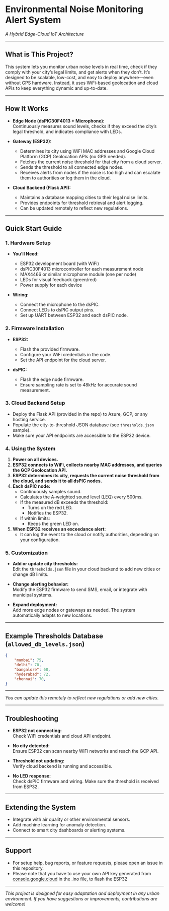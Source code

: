 # Environmental Noise Monitoring Alert System  
*A Hybrid Edge-Cloud IoT Architecture*

---

## What is This Project?

This system lets you monitor urban noise levels in real time, check if they comply with your city’s legal limits, and get alerts when they don’t. It’s designed to be scalable, low-cost, and easy to deploy anywhere—even without GPS hardware. Instead, it uses WiFi-based geolocation and cloud APIs to keep everything dynamic and up-to-date.

---

## How It Works

- **Edge Node (dsPIC30F4013 + Microphone):**  
  Continuously measures sound levels, checks if they exceed the city’s legal threshold, and indicates compliance with LEDs.

- **Gateway (ESP32):**  
  - Determines its city using WiFi MAC addresses and Google Cloud Platform (GCP) Geolocation APIs (no GPS needed).
  - Fetches the current noise threshold for that city from a cloud server.
  - Sends the threshold to all connected edge nodes.
  - Receives alerts from nodes if the noise is too high and can escalate them to authorities or log them in the cloud.

- **Cloud Backend (Flask API):**  
  - Maintains a database mapping cities to their legal noise limits.
  - Provides endpoints for threshold retrieval and alert logging.
  - Can be updated remotely to reflect new regulations.

---

## Quick Start Guide

### 1. Hardware Setup

- **You’ll Need:**
  - ESP32 development board (with WiFi)
  - dsPIC30F4013 microcontroller for each measurement node
  - MAX4466 or similar microphone module (one per node)
  - LEDs for visual feedback (green/red)
  - Power supply for each device

- **Wiring:**
  - Connect the microphone to the dsPIC.
  - Connect LEDs to dsPIC output pins.
  - Set up UART between ESP32 and each dsPIC node.

### 2. Firmware Installation

- **ESP32:**
  - Flash the provided firmware.
  - Configure your WiFi credentials in the code.
  - Set the API endpoint for the cloud server.

- **dsPIC:**
  - Flash the edge node firmware.
  - Ensure sampling rate is set to 48kHz for accurate sound measurement.

### 3. Cloud Backend Setup

- Deploy the Flask API (provided in the repo) to Azure, GCP, or any hosting service.
- Populate the city-to-threshold JSON database (see `thresholds.json` sample).
- Make sure your API endpoints are accessible to the ESP32 device.

### 4. Using the System

1. **Power on all devices.**
2. **ESP32 connects to WiFi, collects nearby MAC addresses, and queries the GCP Geolocation API.**
3. **ESP32 determines its city, requests the current noise threshold from the cloud, and sends it to all dsPIC nodes.**
4. **Each dsPIC node:**
   - Continuously samples sound.
   - Calculates the A-weighted sound level (LEQ) every 500ms.
   - If the measured dB exceeds the threshold:
     - Turns on the red LED.
     - Notifies the ESP32.
   - If within limits:
     - Keeps the green LED on.
5. **When ESP32 receives an exceedance alert:**
   - It can log the event to the cloud or notify authorities, depending on your configuration.

### 5. Customization

- **Add or update city thresholds:**  
  Edit the `thresholds.json` file in your cloud backend to add new cities or change dB limits.

- **Change alerting behavior:**  
  Modify the ESP32 firmware to send SMS, email, or integrate with municipal systems.

- **Expand deployment:**  
  Add more edge nodes or gateways as needed. The system automatically adapts to new locations.

---

## Example Thresholds Database (`allowed_db_levels.json`)

```json
{
    "mumbai": 75,
    "delhi": 70,
    "bangalore": 68,
    "hyderabad": 72,
    "chennai": 70,
}
```
-------------------------------------------------------------------

*You can update this remotely to reflect new regulations or add new cities.*

---

## Troubleshooting

- **ESP32 not connecting:**  
  Check WiFi credentials and cloud API endpoint.

- **No city detected:**  
  Ensure ESP32 can scan nearby WiFi networks and reach the GCP API.

- **Threshold not updating:**  
  Verify cloud backend is running and accessible.

- **No LED response:**  
  Check dsPIC firmware and wiring. Make sure the threshold is received from ESP32.

---

## Extending the System

- Integrate with air quality or other environmental sensors.
- Add machine learning for anomaly detection.
- Connect to smart city dashboards or alerting systems.

---

## Support

- For setup help, bug reports, or feature requests, please open an issue in this repository.
- Please note that you have to use your own API key generated from [console.google.cloud](https://console.cloud.google.com/) in the .ino file, to flash the ESP32

---

*This project is designed for easy adaptation and deployment in any urban environment. If you have suggestions or improvements, contributions are welcome!*

